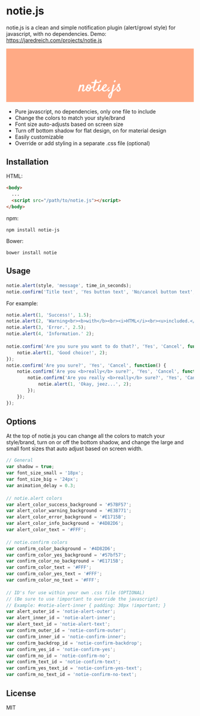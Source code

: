 # notie.js

notie.js is a clean and simple notification plugin (alert/growl style) for javascript, with no dependencies.
Demo: https://jaredreich.com/projects/notie.js

![Alt text](/demo.gif?raw=true "Demo")

* Pure javascript, no dependencies, only one file to include
* Change the colors to match your style/brand
* Font size auto-adjusts based on screen size
* Turn off bottom shadow for flat design, on for material design
* Easily customizable
* Override or add styling in a separate .css file (optional)

## Installation

HTML:
```html
<body>
  ...
  <script src="/path/to/notie.js"></script>
</body>
```

npm:
```
npm install notie-js
```

Bower:
```
bower install notie
```


## Usage

```javascript
notie.alert(style, 'message', time_in_seconds);
notie.confirm('Title text', 'Yes button text', 'No/cancel button text', yes_callback)
```
For example:
```javascript
notie.alert(1, 'Success!', 1.5);
notie.alert(2, 'Warning<br><b>with</b><br><i>HTML</i><br><u>included.</u>', 2);
notie.alert(3, 'Error.', 2.5);
notie.alert(4, 'Information.' 2);

notie.confirm('Are you sure you want to do that?', 'Yes', 'Cancel', function() {
    notie.alert(1, 'Good choice!', 2);
});
notie.confirm('Are you sure?', 'Yes', 'Cancel', function() {
    notie.confirm('Are you <b>really</b> sure?', 'Yes', 'Cancel', function() {
        notie.confirm('Are you really <b>really</b> sure?', 'Yes', 'Cancel', function() {
            notie.alert(1, 'Okay, jeez...', 2);
        });
    });
});
```

## Options
At the top of notie.js you can change all the colors to match your style/brand, turn on or off the bottom shadow, and change the large and small font sizes that auto adjust based on screen width.
```javascript
// General
var shadow = true;
var font_size_small = '18px';
var font_size_big = '24px';
var animation_delay = 0.3;

// notie.alert colors
var alert_color_success_background = '#57BF57';
var alert_color_warning_background = '#E3B771';
var alert_color_error_background = '#E1715B';
var alert_color_info_background = '#4D82D6';
var alert_color_text = '#FFF';

// notie.confirm colors
var confirm_color_background = '#4D82D6';
var confirm_color_yes_background = '#57bf57';
var confirm_color_no_background = '#E1715B';
var confirm_color_text = '#FFF';
var confirm_color_yes_text = '#FFF';
var confirm_color_no_text = '#FFF';

// ID's for use within your own .css file (OPTIONAL)
// (Be sure to use !important to override the javascript)
// Example: #notie-alert-inner { padding: 30px !important; }
var alert_outer_id = 'notie-alert-outer';
var alert_inner_id = 'notie-alert-inner';
var alert_text_id = 'notie-alert-text';
var confirm_outer_id = 'notie-confirm-outer';
var confirm_inner_id = 'notie-confirm-inner';
var confirm_backdrop_id = 'notie-confirm-backdrop';
var confirm_yes_id = 'notie-confirm-yes';
var confirm_no_id = 'notie-confirm-no';
var confirm_text_id = 'notie-confirm-text';
var confirm_yes_text_id = 'notie-confirm-yes-text';
var confirm_no_text_id = 'notie-confirm-no-text';
```

## License
MIT